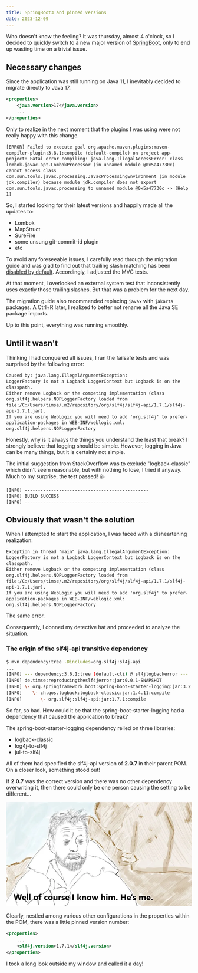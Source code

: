 ```yaml
---
title: SpringBoot3 and pinned versions
date: 2023-12-09
---
```


Who doesn't know the feeling? It was thursday, almost 4 o'clock, so I decided to quickly switch to a new major version
of [SpringBoot](https://spring.io/projects/spring-boot), only to end up wasting time on a trivial issue.

## Necessary changes

Since the application was still running on Java 11, I inevitably decided to migrate directly to Java 17.

```xml
<properties>
    <java.version>17</java.version>
    ...
</properties>
```

Only to realize in the next moment that the plugins I was using were not really happy with this change.

```plaintext
[ERROR] Failed to execute goal org.apache.maven.plugins:maven-compiler-plugin:3.8.1:compile (default-compile) on project app-project: Fatal error compiling: java.lang.IllegalAccessError: class lombok.javac.apt.LombokProcessor (in unnamed module @0x5a47730c) cannot access class com.sun.tools.javac.processing.JavacProcessingEnvironment (in module jdk.compiler) because module jdk.compiler does not export com.sun.tools.javac.processing to unnamed module @0x5a47730c -> [Help 1]
```

So, I started looking for their latest versions and happily made all the updates to:

- Lombok
- MapStruct
- SureFire
- some unsung git-commit-id plugin
- etc

To avoid any foreseeable issues, I carefully read through the migration guide and was glad to find out that 
trailing slash matching has been [disabled by default](https://github.com/spring-projects/spring-framework/issues/28552).
Accordingly, I adjusted the MVC tests. 

At that moment, I overlooked an external system test that inconsistently uses exactly those trailing slashes.
But that was a problem for the next day.

The migration guide also recommended replacing `javax` with `jakarta` packages.
A Ctrl+R later, I realized to better not rename all the Java SE package imports.

Up to this point, everything was running smoothly.

## Until it wasn't

Thinking I had conquered all issues, I ran the failsafe tests and was surprised by the following error:

```plaintext
Caused by: java.lang.IllegalArgumentException: 
LoggerFactory is not a Logback LoggerContext but Logback is on the classpath. 
Either remove Logback or the competing implementation (class org.slf4j.helpers.NOPLoggerFactory loaded from file:/C:/Users/timse/.m2/repository/org/slf4j/slf4j-api/1.7.1/slf4j-api-1.7.1.jar). 
If you are using WebLogic you will need to add 'org.slf4j' to prefer-application-packages in WEB-INF/weblogic.xml: org.slf4j.helpers.NOPLoggerFactory
```

Honestly, why is it always the things you understand the least that break?
I strongly believe that logging should be simple. 
However, logging in Java can be many things, but it is certainly not simple.

The initial suggestion from StackOverflow was to exclude "logback-classic" which didn't seem reasonable,
but with nothing to lose, I tried it anyway.
Much to my surprise, the test passed! 👍

```plaintext
[INFO] -----------------------------------------------
[INFO] BUILD SUCCESS
[INFO] -----------------------------------------------
```

## Obviously that wasn't the solution

When I attempted to start the application, I was faced with a disheartening realization:

```plaintext
Exception in thread "main" java.lang.IllegalArgumentException: 
LoggerFactory is not a Logback LoggerContext but Logback is on the classpath. 
Either remove Logback or the competing implementation (class org.slf4j.helpers.NOPLoggerFactory loaded from file:/C:/Users/timse/.m2/repository/org/slf4j/slf4j-api/1.7.1/slf4j-api-1.7.1.jar). 
If you are using WebLogic you will need to add 'org.slf4j' to prefer-application-packages in WEB-INF/weblogic.xml: org.slf4j.helpers.NOPLoggerFactory
```

The same error.

Consequently, I donned my detective hat and proceeded to analyze the situation.

### The origin of the slf4j-api transitive dependency

```bash
$ mvn dependency:tree -Dincludes=org.slf4j:sl4j-api
...
[INFO] --- dependency:3.6.1:tree (default-cli) @ sl4jlogbackerror ---
[INFO] de.timse:reproducingtheslf4jerror:jar:0.0.1-SNAPSHOT
[INFO] \- org.springframework.boot:spring-boot-starter-logging:jar:3.2.0:compile
[INFO]    \- ch.qos.logback:logback-classic:jar:1.4.11:compile
[INFO]       \- org.slf4j:slf4j-api:jar:1.7.1:compile
```

So far, so bad. How could it be that the spring-boot-starter-logging had a dependency that caused the application to break?

The spring-boot-starter-logging dependency relied on three libraries:

- logback-classic
- log4j-to-slf4j
- jul-to-slf4j

All of them had specified the slf4j-api version of **2.0.7** in their parent POM. 
On a closer look, something stood out!

If **2.0.7** was the correct version and there was no other dependency overwriting it,
then there could only be one person causing the setting to be different...

![well of course I know him, He's me](./wellIknowhm.webp)

Clearly, nestled among various other configurations in the properties within the POM, 
there was a little pinned version number:

```xml
<properties>
    ...
    <slf4j.version>1.7.1</slf4j.version>
</properties>
```

I took a long look outside my window and called it a day!